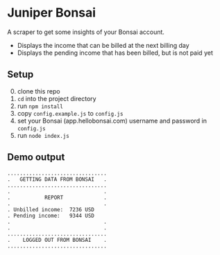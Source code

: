 # Juniper Bonsai

A scraper to get some insights of your Bonsai account.

 - Displays the income that can be billed at the next billing day 
 - Displays the pending income that has been billed, but is not paid yet


## Setup
0. clone this repo
1. `cd` into the project directory
2. run `npm install`
3. copy `config.example.js` to `config.js`
4. set your Bonsai (app.hellobonsai.com) username and password in `config.js`
5. run `node index.js`


## Demo output
```
................................
.   GETTING DATA FROM BONSAI   .
................................
.                              .
.           REPORT             .
.                              .
. Unbilled income:  7236 USD
. Pending income:   9344 USD
.                              .
.                              .
................................
.    LOGGED OUT FROM BONSAI    .
................................
```